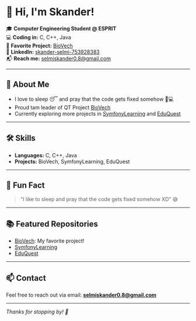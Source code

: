 # 👋 Hi, I'm Skander!

🎓 **Computer Engineering Student @ ESPRIT**  
💻 **Coding in:** C, C++, Java  
🚀 **Favorite Project:** [BioVech](https://github.com/skander101/BioVech)  
🔗 **LinkedIn:** [skander-selmi-753928383](https://www.linkedin.com/in/skander-selmi-753928383?utm_source=share&utm_campaign=share_via&utm_content=profile&utm_medium=android_app)  
📬 **Reach me:** selmiskander0.8@gmail.com

---

## 🌱 About Me

- I love to sleep 😴 and pray that the code gets fixed somehow 🙏💻
- Proud tam leader of QT Project [BioVech](https://github.com/skander101/BioVech)
- Currently exploring more projects in [SymfonyLearning](https://github.com/skander101/SymfonyLearning) and [EduQuest](https://github.com/skander101/EduQuest)

---

## 🛠️ Skills

- **Languages:** C, C++, Java
- **Projects:** BioVech, SymfonyLearning, EduQuest

---

## 🤔 Fun Fact

> “I like to sleep and pray that the code gets fixed somehow XD” 😅

---

## 📚 Featured Repositories

- [BioVech](https://github.com/skander101/BioVech): My favorite project!
- [SymfonyLearning](https://github.com/skander101/SymfonyLearning)
- [EduQuest](https://github.com/skander101/EduQuest)

---

## 📫 Contact

Feel free to reach out via email: **selmiskander0.8@gmail.com**

---

*Thanks for stopping by! 🚀*
